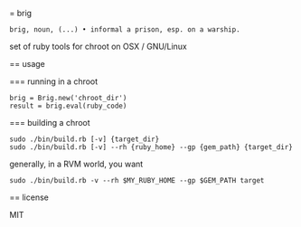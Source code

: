 
= brig

    brig, noun, (...) • informal a prison, esp. on a warship.

set of ruby tools for chroot on OSX / GNU/Linux

== usage

=== running in a chroot

    brig = Brig.new('chroot_dir')
    result = brig.eval(ruby_code)

=== building a chroot

    sudo ./bin/build.rb [-v] {target_dir}
    sudo ./bin/build.rb [-v] --rh {ruby_home} --gp {gem_path} {target_dir}

generally, in a RVM world, you want

    sudo ./bin/build.rb -v --rh $MY_RUBY_HOME --gp $GEM_PATH target

== license

MIT

